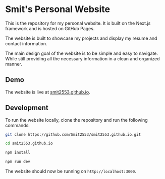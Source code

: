 # Smit's Personal Website

This is the repository for my personal website. It is built on the Next.js framework and is hosted on GitHub Pages.

The website is built to showcase my projects and display my resume and contact information.

The main design goal of the website is to be simple and easy to navigate. While still providing all the necessary information in a clean and organized manner.

## Demo

The website is live at [smit2553.github.io](https://smit2553.github.io/).

## Development

To run the website locally, clone the repository and run the following commands:

```bash
git clone https://github.com/Smit2553/smit2553.github.io.git
```

```bash
cd smit2553.github.io
```

```bash
npm install
```

```bash
npm run dev
```

The website should now be running on `http://localhost:3000`.
